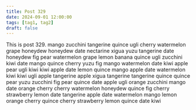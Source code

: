 ```yaml
---
title: Post 329
date: 2024-09-01 12:00:00
tags: [tag1, tag2]
draft: false
---
```

This is post 329.
mango
zucchini
tangerine
quince
ugli
cherry
watermelon
grape
honeydew
honeydew
date
nectarine
xigua
yuzu
tangerine
date
honeydew
fig
pear
watermelon
grape
lemon
banana
quince
ugli
zucchini
kiwi
date
mango
quince
cherry
yuzu
fig
mango
watermelon
date
kiwi
apple
pear
ugli
kiwi
kiwi
apple
date
lemon
quince
mango
apple
date
watermelon
kiwi
kiwi
ugli
apple
tangerine
apple
xigua
tangerine
tangerine
quince
quince
pear
yuzu
zucchini
fig
pear
quince
date
apple
ugli
orange
zucchini
mango
date
orange
cherry
cherry
watermelon
honeydew
quince
fig
cherry
strawberry
lemon
date
tangerine
apple
date
watermelon
mango
lemon
orange
cherry
quince
cherry
strawberry
lemon
quince
date
kiwi
